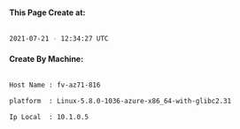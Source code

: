 
   
#### This Page Create at:

```bash

2021-07-21 - 12:34:27 UTC

```

#### Create By Machine:

```bash

Host Name : fv-az71-816

platform  : Linux-5.8.0-1036-azure-x86_64-with-glibc2.31

Ip Local  : 10.1.0.5

```


